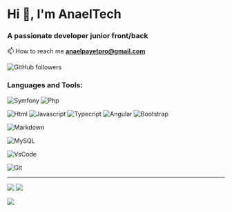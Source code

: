
# Hi 👋, I'm AnaelTech 
### A passionate developer junior front/back
📫 How to reach me  **anaelpayetpro@gmail.com**

![GitHub followers](https://img.shields.io/github/followers/AnaelTech?style=for-the-badge&logo=Github&labelColor=#581845&color=#581845)
### Languages and Tools:

![Symfony](https://img.shields.io/badge/Symfony-000000?style=for-the-badge&logo=Symfony&logoColor=white)
![Php](https://img.shields.io/badge/PHP-777BB4?style=for-the-badge&logo=php&logoColor=white)  

![Html](https://img.shields.io/badge/HTML5-E34F26?style=for-the-badge&logo=html5&logoColor=white)
![Javascript](https://img.shields.io/badge/JavaScript-323330?style=for-the-badge&logo=javascript&logoColor=F7DF1E)
![Typecript](https://img.shields.io/badge/TypeScript-007ACC?style=for-the-badge&logo=typescript&logoColor=white)
![Angular](https://img.shields.io/badge/Angular-DD0031?style=for-the-badge&logo=angular&logoColor=white)
![Bootstrap](https://img.shields.io/badge/Bootstrap-563D7C?style=for-the-badge&logo=bootstrap&logoColor=white)
 
![Markdown](https://img.shields.io/badge/Markdown-000000?style=for-the-badge&logo=markdown&logoColor=white)

![MySQL](https://img.shields.io/badge/MySQL-005C84?style=for-the-badge&logo=mysql&logoColor=white)

![VsCode](https://img.shields.io/badge/VSCode-0078D4?style=for-the-badge&logo=visual%20studio%20code&logoColor=white)
 
![Git](https://img.shields.io/badge/GIT-E44C30?style=for-the-badge&logo=git&logoColor=white)

---
![](https://github-readme-streak-stats.herokuapp.com/?user=AnaelTech&theme=tokyonight&hide_border=false)
![](https://github-readme-stats.vercel.app/api?username=AnaelTech&theme=tokyonight&hide_border=false&include_all_commits=false&count_private=false)

![](https://github-readme-stats.vercel.app/api/top-langs/?username=AnaelTech&theme=tokyonight&hide_border=false&include_all_commits=false&count_private=false&layout=compact)
<!-- Proudly created with GPRM ( https://gprm.itsvg.in ) -->
